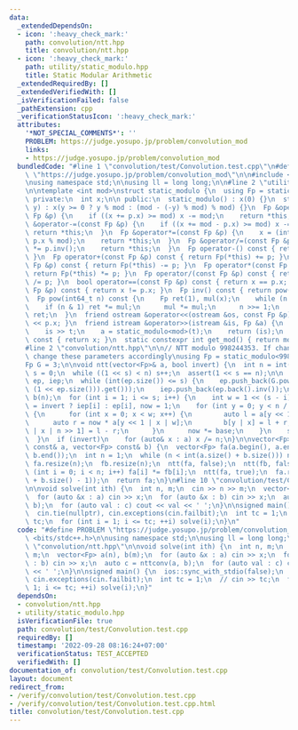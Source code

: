 ```yaml
---
data:
  _extendedDependsOn:
  - icon: ':heavy_check_mark:'
    path: convolution/ntt.hpp
    title: convolution/ntt.hpp
  - icon: ':heavy_check_mark:'
    path: utility/static_modulo.hpp
    title: Static Modular Arithmetic
  _extendedRequiredBy: []
  _extendedVerifiedWith: []
  _isVerificationFailed: false
  _pathExtension: cpp
  _verificationStatusIcon: ':heavy_check_mark:'
  attributes:
    '*NOT_SPECIAL_COMMENTS*': ''
    PROBLEM: https://judge.yosupo.jp/problem/convolution_mod
    links:
    - https://judge.yosupo.jp/problem/convolution_mod
  bundledCode: "#line 1 \"convolution/test/Convolution.test.cpp\"\n#define PROBLEM\
    \ \"https://judge.yosupo.jp/problem/convolution_mod\"\n\n#include <bits/stdc++.h>\n\
    \nusing namespace std;\n\nusing ll = long long;\n\n#line 2 \"utility/static_modulo.hpp\"\
    \n\ntemplate <int mod>\nstruct static_modulo {\n  using Fp = static_modulo;\n\n\
    \ private:\n  int x;\n\n public:\n  static_modulo() : x(0) {}\n  static_modulo(int64_t\
    \ y) : x(y >= 0 ? y % mod : (mod - (-y) % mod) % mod) {}\n  Fp &operator+=(const\
    \ Fp &p) {\n    if ((x += p.x) >= mod) x -= mod;\n    return *this;\n  }\n  Fp\
    \ &operator-=(const Fp &p) {\n    if ((x += mod - p.x) >= mod) x -= mod;\n   \
    \ return *this;\n  }\n  Fp &operator*=(const Fp &p) {\n    x = (int)(1ll * x *\
    \ p.x % mod);\n    return *this;\n  }\n  Fp &operator/=(const Fp &p) {\n    *this\
    \ *= p.inv();\n    return *this;\n  }\n  Fp operator-() const { return Fp(-x);\
    \ }\n  Fp operator+(const Fp &p) const { return Fp(*this) += p; }\n  Fp operator-(const\
    \ Fp &p) const { return Fp(*this) -= p; }\n  Fp operator*(const Fp &p) const {\
    \ return Fp(*this) *= p; }\n  Fp operator/(const Fp &p) const { return Fp(*this)\
    \ /= p; }\n  bool operator==(const Fp &p) const { return x == p.x; }\n  bool operator!=(const\
    \ Fp &p) const { return x != p.x; }\n  Fp inv() const { return pow(mod - 2); }\n\
    \  Fp pow(int64_t n) const {\n    Fp ret(1), mul(x);\n    while (n > 0) {\n  \
    \    if (n & 1) ret *= mul;\n      mul *= mul;\n      n >>= 1;\n    }\n    return\
    \ ret;\n  }\n  friend ostream &operator<<(ostream &os, const Fp &p) { return os\
    \ << p.x; }\n  friend istream &operator>>(istream &is, Fp &a) {\n    int64_t t;\n\
    \    is >> t;\n    a = static_modulo<mod>(t);\n    return (is);\n  }\n  int get()\
    \ const { return x; }\n  static constexpr int get_mod() { return mod; }\n};\n\
    #line 2 \"convolution/ntt.hpp\"\n\n// NTT modulo 998244353. If change modulo,\
    \ change these parameters accordingly\nusing Fp = static_modulo<998244353>;\n\
    Fp G = 3;\n\nvoid ntt(vector<Fp>& a, bool invert) {\n  int n = int(a.size()),\
    \ s = 0;\n  while ((1 << s) < n) s++;\n  assert(1 << s == n);\n\n  static vector<Fp>\
    \ ep, iep;\n  while (int(ep.size()) <= s) {\n    ep.push_back(G.pow((Fp(-1) /\
    \ (1 << ep.size())).get()));\n    iep.push_back(ep.back().inv());\n  }\n  vector<Fp>\
    \ b(n);\n  for (int i = 1; i <= s; i++) {\n    int w = 1 << (s - i);\n    Fp base\
    \ = invert ? iep[i] : ep[i], now = 1;\n    for (int y = 0; y < n / 2; y += w)\
    \ {\n      for (int x = 0; x < w; x++) {\n        auto l = a[y << 1 | x];\n  \
    \      auto r = now * a[y << 1 | x | w];\n        b[y | x] = l + r;\n        b[y\
    \ | x | n >> 1] = l - r;\n      }\n      now *= base;\n    }\n    swap(a, b);\n\
    \  }\n  if (invert)\n    for (auto& x : a) x /= n;\n}\n\nvector<Fp> nttconv(vector<Fp>\
    \ const& a, vector<Fp> const& b) {\n  vector<Fp> fa(a.begin(), a.end()), fb(b.begin(),\
    \ b.end());\n  int n = 1;\n  while (n < int(a.size() + b.size())) n <<= 1;\n \
    \ fa.resize(n);\n  fb.resize(n);\n  ntt(fa, false);\n  ntt(fb, false);\n  for\
    \ (int i = 0; i < n; i++) fa[i] *= fb[i];\n  ntt(fa, true);\n  fa.resize(int(a.size()\
    \ + b.size() - 1));\n  return fa;\n}\n#line 10 \"convolution/test/Convolution.test.cpp\"\
    \n\nvoid solve(int ith) {\n  int n, m;\n  cin >> n >> m;\n  vector<Fp> a(n), b(m);\n\
    \  for (auto &x : a) cin >> x;\n  for (auto &x : b) cin >> x;\n  auto c = nttconv(a,\
    \ b);\n  for (auto val : c) cout << val << ' ';\n}\n\nsigned main() {\n  ios::sync_with_stdio(false);\n\
    \  cin.tie(nullptr), cin.exceptions(cin.failbit);\n  int tc = 1;\n  // cin >>\
    \ tc;\n  for (int i = 1; i <= tc; ++i) solve(i);\n}\n"
  code: "#define PROBLEM \"https://judge.yosupo.jp/problem/convolution_mod\"\n\n#include\
    \ <bits/stdc++.h>\n\nusing namespace std;\n\nusing ll = long long;\n\n#include\
    \ \"convolution/ntt.hpp\"\n\nvoid solve(int ith) {\n  int n, m;\n  cin >> n >>\
    \ m;\n  vector<Fp> a(n), b(m);\n  for (auto &x : a) cin >> x;\n  for (auto &x\
    \ : b) cin >> x;\n  auto c = nttconv(a, b);\n  for (auto val : c) cout << val\
    \ << ' ';\n}\n\nsigned main() {\n  ios::sync_with_stdio(false);\n  cin.tie(nullptr),\
    \ cin.exceptions(cin.failbit);\n  int tc = 1;\n  // cin >> tc;\n  for (int i =\
    \ 1; i <= tc; ++i) solve(i);\n}"
  dependsOn:
  - convolution/ntt.hpp
  - utility/static_modulo.hpp
  isVerificationFile: true
  path: convolution/test/Convolution.test.cpp
  requiredBy: []
  timestamp: '2022-09-28 08:16:24+07:00'
  verificationStatus: TEST_ACCEPTED
  verifiedWith: []
documentation_of: convolution/test/Convolution.test.cpp
layout: document
redirect_from:
- /verify/convolution/test/Convolution.test.cpp
- /verify/convolution/test/Convolution.test.cpp.html
title: convolution/test/Convolution.test.cpp
---
```


